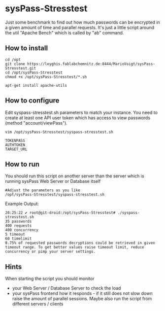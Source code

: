 # sysPass-Stresstest

Just some benchmark to find out how much passwords can be encrypted in a given amount of time and parallel requests. It's just a little script around the util "Apache Bench" which is called by "ab" command.

## How to install
```
cd /opt
git clone https://leyghis.fablabchemnitz.de:8444/MarioVoigt/sysPass-Stresstest.git
cd /opt/sysPass-Stresstest
chmod +x /opt/sysPass-Stresstest/*.sh

apt-get install apache-utils
```

## How to configure
Edit syspass-stresstest.sh parameters to match your instance. You need to create at least one API user token which has access to view passwords (method "account/viewPass").

```
vim /opt/sysPass-Stresstest/syspass-stresstest.sh

TOKENPASS
AUTHTOKEN
TARGET_URL
```

## How to run
You should run this script on another server than the server which is running sysPass Web Server or Database itself

```
#Adjust the parameters as you like
/opt/sysPass-Stresstest/syspass-stresstest.sh
```

Example Output:
```
20:25:22 ✔ root@git-droid:/opt/sysPass-Stresstest# ./syspass-stresstest.sh
35 passwords
400 requests
400 concurrency
5 timeout
60 timelimit
8.75% of requested passwords decryptions could be retrieved in given timeout range. To get better values raise timeout limit, reduce concurrency or pimp your server settings.
```

## Hints
When starting the script you should monitor 
* your Web Server / Database Server to check the load
* your sysPass frontend how it responds - if it still does not slow down raise the amount of parallel sessions. Maybe also run the script from different servers / clients